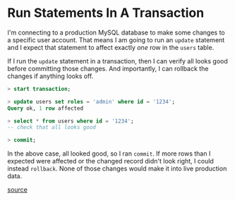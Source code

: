 # Run Statements In A Transaction

I'm connecting to a production MySQL database to make some changes to a
specific user account. That means I am going to run an `update` statement and I
expect that statement to affect exactly *one* row in the `users` table.

If I run the `update` statement in a transaction, then I can verify all looks
good before committing those changes. And importantly, I can rollback the
changes if anything looks off.

```sql
> start transaction;

> update users set roles = 'admin' where id = '1234';
Query ok, 1 row affected

> select * from users where id = '1234';
-- check that all looks good

> commit;
```

In the above case, all looked good, so I ran `commit`. If more rows than I
expected were affected or the changed record didn't look right, I could instead
`rollback`. None of those changes would make it into live production data.

[source](https://dev.mysql.com/doc/refman/8.0/en/commit.html)
